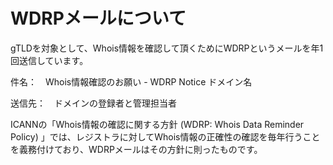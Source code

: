 # WDRPメールについて

gTLDを対象として、Whois情報を確認して頂くためにWDRPというメールを年1回送信しています。

件名：　Whois情報確認のお願い - WDRP Notice ドメイン名

送信先：　ドメインの登録者と管理担当者

ICANNの「Whois情報の確認に関する方針 (WDRP: Whois Data Reminder Policy) 」では、レジストラに対してWhois情報の正確性の確認を毎年行うことを義務付けており、WDRPメールはその方針に則ったものです。
